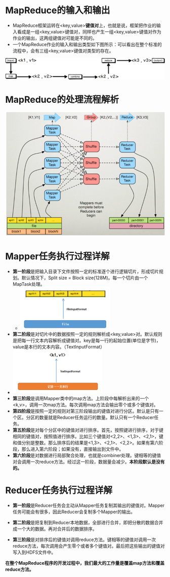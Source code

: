 # **MapReduce的输入和输出**

- MapReduce框架运转在<key,value>**键值对**上，也就是说，框架把作业的输入看成是一组<key,value>键值对，同样也产生一组<key,value>键值对作为作业的输出，这两组键值对可能是不同的。
- 一个MapReduce作业的输入和输出类型如下图所示：可以看出在整个标准的流程中，会有三组<key,value>键值对类型的存在。

![1620360767194](./assets\1620360767194.png)

# **MapReduce的处理流程解析**

![1620360877214](./assets\1620360877214.png)

#  **Mapper任务执行过程详解**

- **第一阶段**是把输入目录下文件按照一定的标准逐个进行逻辑切片，形成切片规划。默认情况下，Split size = Block size(128M)。每一个切片由一个MapTask处理。
  - ![1620360987289](./assets\1620360987289.png)
-  **第二阶段**是对切片中的数据按照一定的规则解析成<key,value>对。默认规则是把每一行文本内容解析成键值对。key是每一行的起始位置(单位是字节)，value是本行的文本内容。（TextInputFormat）
  - ![1620361095007](./assets\1620361095007.png)
-  **第三阶段**是调用Mapper类中的map方法。上阶段中每解析出来的一个<k,v>，调用一次map方法。每次调用map方法会输出零个或多个键值对。
- **第四阶段**是按照一定的规则对第三阶段输出的键值对进行分区。默认是只有一个区。分区的数量就是Reducer任务运行的数量。默认只有一个Reducer任务。
- **第五阶段**是对每个分区中的键值对进行排序。首先，按照键进行排序，对于键相同的键值对，按照值进行排序。比如三个键值对<2,2>、<1,3>、<2,1>，键和值分别是整数。那么排序后的结果是<1,3>、<2,1>、<2,2>。如果有第六阶段，那么进入第六阶段；如果没有，直接输出到文件中。
-  **第六阶段**是对数据进行局部聚合处理，也就是combiner处理。键相等的键值对会调用一次reduce方法。经过这一阶段，数据量会减少。**本阶段默认是没有的。**

# **Reducer任务执行过程详解**

- **第一阶段**是Reducer任务会主动从Mapper任务复制其输出的键值对。Mapper任务可能会有很多，因此Reducer会复制多个Mapper的输出。

- **第二阶段**是把复制到Reducer本地数据，全部进行合并，即把分散的数据合并成一个大的数据。再对合并后的数据排序。

- **第三阶段**是对排序后的键值对调用reduce方法。键相等的键值对调用一次reduce方法，每次调用会产生零个或者多个键值对。最后把这些输出的键值对写入到HDFS文件中。

 

**在整个MapReduce程序的开发过程中，我们最大的工作量是覆盖map方法和覆盖reduce方法。**